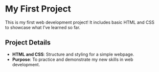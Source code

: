 # My First Project
This is my first web development project! It includes basic HTML and CSS to showcase what I’ve learned so far.

## Project Details
- **HTML and CSS**: Structure and styling for a simple webpage.
- **Purpose**: To practice and demonstrate my new skills in web development.
